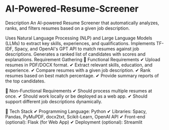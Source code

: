 # AI-Powered-Resume-Screener
Description
An AI-powered Resume Screener that automatically analyzes, ranks, and filters resumes based on a given job description.

Uses Natural Language Processing (NLP) and Large Language Models (LLMs) to extract key skills, experiences, and qualifications.
Implements TF-IDF, Spacy, and OpenAI's GPT API to match resumes against job descriptions.
Generates a ranked list of candidates with scores and explanations.
Requirement Gathering
🔹 Functional Requirements
✔ Upload resumes in PDF/DOCX format.
✔ Extract relevant skills, education, and experience.
✔ Compare resumes with a given job description.
✔ Rank resumes based on best match percentage.
✔ Provide summary reports of the top candidates.

🔹 Non-Functional Requirements
✔ Should process multiple resumes at once.
✔ Should work locally or be deployed as a web app.
✔ Should support different job descriptions dynamically.

🔹 Tech Stack
✔ Programming Language: Python
✔ Libraries: Spacy, Pandas, PyMuPDF, docx2txt, Scikit-Learn, OpenAI API
✔ Front-end (optional): Flask (for Web App)
✔ Deployment (optional): Streamlit

